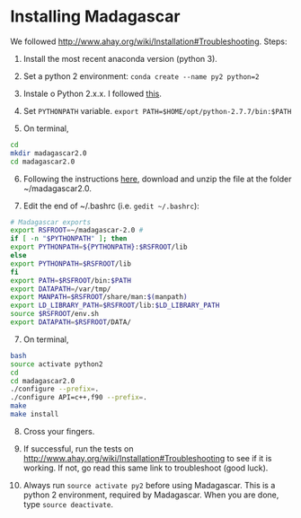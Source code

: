 # Installing Madagascar

We followed http://www.ahay.org/wiki/Installation#Troubleshooting. Steps:

1. Install the most recent anaconda version (python 3).

2. Set a python 2 environment:
`conda create --name py2 python=2`

3. Instale o Python 2.x.x. I followed [this](https://help.dreamhost.com/hc/en-us/articles/115000218612-Installing-a-custom-version-of-Python-2).

4. Set `PYTHONPATH` variable.
`export PATH=$HOME/opt/python-2.7.7/bin:$PATH`

5. On terminal,
```sh
cd
mkdir madagascar2.0
cd madagascar2.0
```
6. Following the instructions [here](http://www.ahay.org/wiki/Download), download and unzip the file at the folder ~/madagascar2.0.

6. Edit the end of ~/.bashrc (i.e. `gedit ~/.bashrc`):
```sh
# Madagascar exports
export RSFROOT=~/madagascar-2.0 # 
if [ -n "$PYTHONPATH" ]; then
export PYTHONPATH=${PYTHONPATH}:$RSFROOT/lib
else
export PYTHONPATH=$RSFROOT/lib
fi
export PATH=$RSFROOT/bin:$PATH
export DATAPATH=/var/tmp/
export MANPATH=$RSFROOT/share/man:$(manpath)
export LD_LIBRARY_PATH=$RSFROOT/lib:$LD_LIBRARY_PATH
source $RSFROOT/env.sh
export DATAPATH=$RSFROOT/DATA/
```

7. On terminal,
```sh
bash
source activate python2
cd
cd madagascar2.0
./configure --prefix=.
./configure API=c++,f90 --prefix=.
make
make install
```
8. Cross your fingers.

9. If successful, run the tests on http://www.ahay.org/wiki/Installation#Troubleshooting to see if it is working. If not, go read this same link to troubleshoot (good luck).

10. Always run `source activate py2` before using Madagascar. This is a python 2 environment, required by Madagascar. 
When you are done, type `source deactivate`. 
